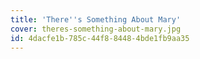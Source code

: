 ```yaml
---
title: 'There''s Something About Mary'
cover: theres-something-about-mary.jpg
id: 4dacfe1b-785c-44f8-8448-4bde1fb9aa35
---
```

